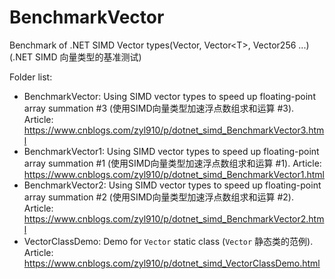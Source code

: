 # BenchmarkVector
Benchmark of .NET SIMD Vector types(Vector, Vector&lt;T>, Vector256 ...) (.NET SIMD 向量类型的基准测试)

Folder list:

- BenchmarkVector: Using SIMD vector types to speed up floating-point array summation #3 (使用SIMD向量类型加速浮点数组求和运算 #3). Article: https://www.cnblogs.com/zyl910/p/dotnet_simd_BenchmarkVector3.html
- BenchmarkVector1: Using SIMD vector types to speed up floating-point array summation #1 (使用SIMD向量类型加速浮点数组求和运算 #1). Article: https://www.cnblogs.com/zyl910/p/dotnet_simd_BenchmarkVector1.html
- BenchmarkVector2: Using SIMD vector types to speed up floating-point array summation #2 (使用SIMD向量类型加速浮点数组求和运算 #2). Article: https://www.cnblogs.com/zyl910/p/dotnet_simd_BenchmarkVector2.html
- VectorClassDemo: Demo for `Vector` static class (`Vector` 静态类的范例). Article: https://www.cnblogs.com/zyl910/p/dotnet_simd_VectorClassDemo.html
